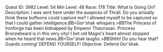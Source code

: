 Quest ID: 3982
Level: 54
Min Level: 48
Race: 178
Title: What Is Going On?
Description: I was sent here under the auspices of Thrall. Do you actually think these buffoons could capture me? I allowed myself to be captured so that I could gather intelligence.$B$B<Gor'shak whispers.>$B$BThe Princess of Ironforge has been kidnapped by Emperor Thaurissan. Princess Bronzebeard is in this very city! I bet old Magni's heart almost stopped when he heard that news.$B$B<Gor'shak laughs.>$B$BShhh! Do you hear that? Guards coming! DEFEND YOURSELF!
Objective: Defend Gor'shak.
